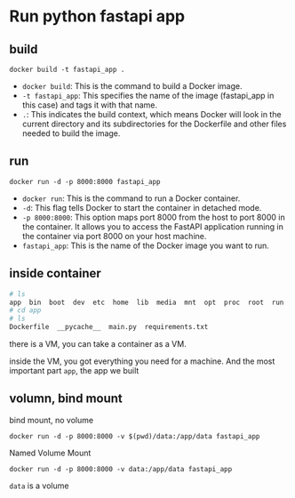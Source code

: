 # Run python fastapi app

## build

```
docker build -t fastapi_app .
````

* `docker build`: This is the command to build a Docker image.
* `-t fastapi_app`: This specifies the name of the image (fastapi_app in this case) and tags it with that name.
* `.`: This indicates the build context, which means Docker will look in the current directory and its subdirectories for the Dockerfile and other files needed to build the image.

## run

```
docker run -d -p 8000:8000 fastapi_app
```

* `docker run`: This is the command to run a Docker container.
* `-d`: This flag tells Docker to start the container in detached mode.
* `-p 8000:8000`: This option maps port 8000 from the host to port 8000 in the container. It allows you to access the FastAPI application running in the container via port 8000 on your host machine.
* `fastapi_app`: This is the name of the Docker image you want to run.

## inside container

```bash
# ls
app  bin  boot  dev  etc  home  lib  media  mnt  opt  proc  root  run  sbin  srv  sys  tmp  usr  var
# cd app
# ls
Dockerfile  __pycache__  main.py  requirements.txt
```
there is a VM, you can take a container as a VM.

inside the VM, you got everything you need for a machine. And the most important part `app`, the app we built

## volumn, bind mount

bind mount, no volume
```
docker run -d -p 8000:8000 -v $(pwd)/data:/app/data fastapi_app
```
Named Volume Mount
```
docker run -d -p 8000:8000 -v data:/app/data fastapi_app
```
`data` is a volume